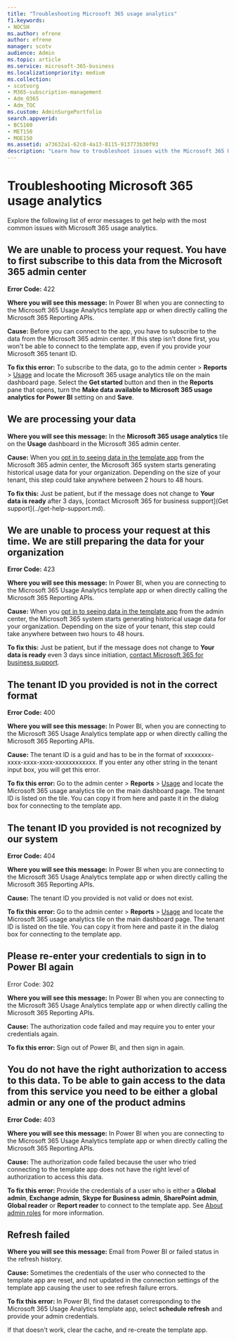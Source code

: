 ```yaml
---
title: "Troubleshooting Microsoft 365 usage analytics"
f1.keywords:
- NOCSH
ms.author: efrene
author: efrene
manager: scotv
audience: Admin
ms.topic: article
ms.service: microsoft-365-business
ms.localizationpriority: medium
ms.collection: 
- scotvorg
- M365-subscription-management 
- Adm_O365
- Adm_TOC
ms.custom: AdminSurgePortfolio
search.appverid:
- BCS160
- MET150
- MOE150
ms.assetid: a73632a1-62c8-4a13-8115-913773b30f93
description: "Learn how to troubleshoot issues with the Microsoft 365 Usage Analytics template app."
---
```


# Troubleshooting Microsoft 365 usage analytics

Explore the following list of error messages to get help with the most common issues with Microsoft 365 usage analytics.
  
    
## We are unable to process your request. You have to first subscribe to this data from the Microsoft 365 admin center

 **Error Code:** 422 
  
 **Where you will see this message:** In Power BI when you are connecting to the Microsoft 365 Usage Analytics template app or when directly calling the Microsoft 365 Reporting APIs. 
  
 **Cause:** Before you can connect to the app, you have to subscribe to the data from the Microsoft 365 admin center. If this step isn't done first, you won't be able to connect to the template app, even if you provide your Microsoft 365 tenant ID. 
  
 **To fix this error:** To subscribe to the data, go to the admin center \> **Reports** \> <a href="https://go.microsoft.com/fwlink/p/?linkid=2074756" target="_blank">Usage</a> and locate the Microsoft 365 usage analytics tile on the main dashboard page. Select the **Get started** button and then in the **Reports** pane that opens, turn the **Make data available to Microsoft 365 usage analytics for Power BI** setting on and **Save**.
  
## We are processing your data

 **Where you will see this message:** In the **Microsoft 365 usage analytics** tile on the **Usage** dashboard in the Microsoft 365 admin center. 
  
 **Cause:** When you [opt in to seeing data in the template app](enable-usage-analytics.md) from the Microsoft 365 admin center, the Microsoft 365 system starts generating historical usage data for your organization. Depending on the size of your tenant, this step could take anywhere between 2 hours to 48 hours. 
  
 **To fix this:** Just be patient, but if the message does not change to **Your data is ready** after 3 days, [contact Microsoft 365 for business support](Get support](../get-help-support.md).
  
## We are unable to process your request at this time. We are still preparing the data for your organization

 **Error Code:** 423 
  
 **Where you will see this message:** In Power BI, when you are connecting to the Microsoft 365 Usage Analytics template app or when directly calling the Microsoft 365 Reporting APIs. 
  
 **Cause:** When you [opt in to seeing data in the template app](enable-usage-analytics.md) from the admin center, the Microsoft 365 system starts generating historical usage data for your organization. Depending on the size of your tenant, this step could take anywhere between two hours to 48 hours. 
  
 **To fix this:** Just be patient, but if the message does not change to **Your data is ready** even 3 days since initiation, [contact Microsoft 365 for business support](../../business-video/get-help-support.md).
  
## The tenant ID you provided is not in the correct format

 **Error Code:** 400 
  
 **Where you will see this message:** In Power BI, when you are connecting to the Microsoft 365 Usage Analytics template app or when directly calling the Microsoft 365 Reporting APIs. 
  
 **Cause:** The tenant ID is a guid and has to be in the format of xxxxxxxx-xxxx-xxxx-xxxx-xxxxxxxxxxxx. If you enter any other string in the tenant input box, you will get this error. 
  
 **To fix this error:** Go to the admin center \> **Reports** \> <a href="https://go.microsoft.com/fwlink/p/?linkid=2074756" target="_blank">Usage</a> and locate the Microsoft 365 usage analytics tile on the main dashboard page. The tenant ID is listed on the tile. You can copy it from here and paste it in the dialog box for connecting to the template app. 
  
## The tenant ID you provided is not recognized by our system

 **Error Code:** 404 
  
 **Where you will see this message:** In Power BI when you are connecting to the Microsoft 365 Usage Analytics template app or when directly calling the Microsoft 365 Reporting APIs. 
  
 **Cause:** The tenant ID you provided is not valid or does not exist. 
  
 **To fix this error:** Go to the admin center \> **Reports** \> <a href="https://go.microsoft.com/fwlink/p/?linkid=2074756" target="_blank">Usage</a> and locate the Microsoft 365 usage analytics tile on the main dashboard page. The tenant ID is listed on the tile. You can copy it from here and paste it in the dialog box for connecting to the template app. 
  
## Please re-enter your credentials to sign in to Power BI again

Error Code: 302
  
 **Where you will see this message:** In Power BI when you are connecting to the Microsoft 365 Usage Analytics template app or when directly calling the Microsoft 365 Reporting APIs. 
  
 **Cause:** The authorization code failed and may require you to enter your credentials again. 
  
 **To fix this error:** Sign out of Power BI, and then sign in again. 
  
## You do not have the right authorization to access to this data. To be able to gain access to the data from this service you need to be either a global admin or any one of the product admins

 **Error Code:** 403 
  
 **Where you will see this message:** In Power BI when you are connecting to the Microsoft 365 Usage Analytics template app or when directly calling the Microsoft 365 Reporting APIs. 
  
 **Cause:** The authorization code failed because the user who tried connecting to the template app does not have the right level of authorization to access this data. 
  
 **To fix this error:** Provide the credentials of a user who is either a **Global admin**, **Exchange admin**, **Skype for Business admin**, **SharePoint admin**, **Global reader** or **Report reader** to connect to the template app. See [About admin roles](../add-users/about-admin-roles.md) for more information. 
  
## Refresh failed

 **Where you will see this message:** Email from Power BI or failed status in the refresh history. 
  
 **Cause:** Sometimes the credentials of the user who connected to the template app are reset, and not updated in the connection settings of the template app causing the user to see refresh failure errors. 
  
 **To fix this error:** In Power BI, find the dataset corresponding to the Microsoft 365 Usage Analytics template app, select **schedule refresh** and provide your admin credentials. 
  
If that doesn't work, clear the cache, and re-create the template app.
  
  
